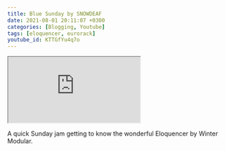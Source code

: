 ```yaml
---
title: Blue Sunday by SNOWDEAF
date: 2021-08-01 20:11:07 +0300
categories: [Blogging, Youtube]
tags: [eloquencer, eurorack]
youtube_id: KTTGfYu4q7o
---
```



<div class="embed-responsive embed-responsive-16by9" >
    <iframe class="embed-responsive-item"  src="https://www.youtube.com/embed/{{ page.youtube_id }}"></iframe>
</div>

A quick Sunday jam getting to know the wonderful Eloquencer by Winter Modular.
